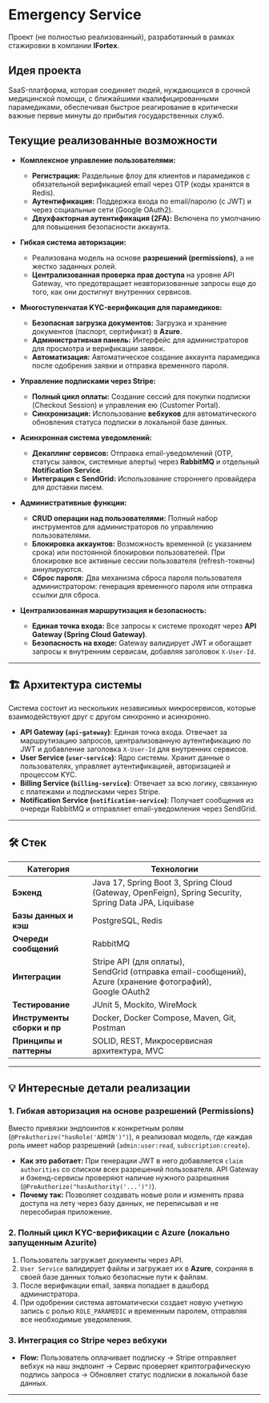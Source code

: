 # Emergency Service

Проект (не полностью реализованный), разработанный в рамках стажировки в компании **IFortex**.

## Идея проекта

SaaS-платформа, которая соединяет людей, нуждающихся в срочной медицинской помощи, с ближайшими квалифицированными парамедиками, обеспечивая быстрое реагирование в критически важные первые минуты до прибытия государственных служб.

## Текущие реализованные возможности

*   **Комплексное управление пользователями:**
    *   **Регистрация:** Раздельные флоу для клиентов и парамедиков с обязательной верификацией email через OTP (коды хранятся в Redis).
    *   **Аутентификация:** Поддержка входа по email/паролю (с JWT) и через социальные сети (Google OAuth2).
    *   **Двухфакторная аутентификация (2FA):** Включена по умолчанию для повышения безопасности аккаунта.

*   **Гибкая система авторизации:**
    *   Реализована модель на основе **разрешений (permissions)**, а не жестко заданных ролей.
    *   **Централизованная проверка прав доступа** на уровне API Gateway, что предотвращает неавторизованные запросы еще до того, как они достигнут внутренних сервисов.

*   **Многоступенчатая KYC-верификация для парамедиков:**
    *   **Безопасная загрузка документов:** Загрузка и хранение документов (паспорт, сертификат) в **Azure**.
    *   **Административная панель:** Интерфейс для администраторов для просмотра и верификации заявок.
    *   **Автоматизация:** Автоматическое создание аккаунта парамедика после одобрения заявки и отправка временного пароля.

*   **Управление подписками через Stripe:**
    *   **Полный цикл оплаты:** Создание сессий для покупки подписки (Checkout Session) и управления ею (Customer Portal).
    *   **Синхронизация:** Использование **вебхуков** для автоматического обновления статуса подписки в локальной базе данных.

*   **Асинхронная система уведомлений:**
    *   **Декаплинг сервисов:** Отправка email-уведомлений (OTP, статусы заявок, системные алерты) через **RabbitMQ** и отдельный **Notification Service**.
    *   **Интеграция с SendGrid:** Использование стороннего провайдера для доставки писем.

*   **Административные функции:**
    *   **CRUD операции над пользователями:** Полный набор инструментов для администраторов по управлению пользователями.
    *   **Блокировка аккаунтов:** Возможность временной (с указанием срока) или постоянной блокировки пользователей. При блокировке все активные сессии пользователя (refresh-токены) аннулируются.
    *   **Сброс пароля:** Два механизма сброса пароля пользователя администратором: генерация временного пароля или отправка ссылки для сброса.

*   **Централизованная маршрутизация и безопасность:**
    *   **Единая точка входа:** Все запросы к системе проходят через **API Gateway (Spring Cloud Gateway)**.
    *   **Безопасность на входе:** Gateway валидирует JWT и обогащает запросы к внутренним сервисам, добавляя заголовок `X-User-Id`.
---

## 🏗️ Архитектура системы

Система состоит из нескольких независимых микросервисов, которые взаимодействуют друг с другом синхронно и асинхронно.

*   **API Gateway (`api-gateway`)**: Единая точка входа. Отвечает за маршрутизацию запросов, централизованную аутентификацию по JWT и добавление заголовка `X-User-Id` для внутренних сервисов.
*   **User Service (`user-service`)**: Ядро системы. Хранит данные о пользователях, управляет аутентификацией, авторизацией и процессом KYC.
*   **Billing Service (`billing-service`)**: Отвечает за всю логику, связанную с платежами и подписками через Stripe.
*   **Notification Service (`notification-service`)**: Получает сообщения из очереди RabbitMQ и отправляет email-уведомления через SendGrid.

---

## 🛠️ Стек

| Категория                   | Технологии                                                                                                                    |
|-----------------------------|-------------------------------------------------------------------------------------------------------------------------------|
| **Бэкенд**                  | Java 17, Spring Boot 3, Spring Cloud (Gateway, OpenFeign), Spring Security, Spring Data JPA, Liquibase                        |
| **Базы данных и кэш**       | PostgreSQL, Redis                                                                                                             |
| **Очереди сообщений**       | RabbitMQ                                                                                                                      |
| **Интеграции**              | Stripe API (для оплаты), <br/>SendGrid (отправка email-сообщений), <br/>Azure (хранение фотографий), <br/>Google OAuth2 |
| **Тестирование**            | JUnit 5, Mockito, WireMock                                                                                                    |
| **Инструменты сборки и пр** | Docker, Docker Compose, Maven, Git, Postman                                                                                   |
| **Принципы и паттерны**     | SOLID, REST, Микросервисная архитектура, MVC                                                                                  |

---

## 💡 Интересные детали реализации

### 1. Гибкая авторизация на основе разрешений (Permissions)

Вместо привязки эндпоинтов к конкретным ролям (`@PreAuthorize("hasRole('ADMIN')")`), я реализовал модель, где каждая роль имеет набор разрешений (`admin:user:read`, `subscription:create`).

*   **Как это работает:** При генерации JWT в него добавляется `claim` `authorities` со списком всех разрешений пользователя. API Gateway и бэкенд-сервисы проверяют наличие нужного разрешения (`@PreAuthorize("hasAuthority('...')")`).
*   **Почему так:** Позволяет создавать новые роли и изменять права доступа на лету через базу данных, не переписывая и не пересобирая приложение.

### 2. Полный цикл KYC-верификации с Azure (локально запущенным Azurite)

1.  Пользователь загружает документы через API.
2.  `User Service` валидирует файлы и загружает их в **Azure**, сохраняя в своей базе данных только безопасные пути к файлам.
3.  После верификации email, заявка попадает в дашборд администратора.
4.  При одобрении система автоматически создает новую учетную запись с ролью `ROLE_PARAMEDIC` и временным паролем, отправляя все необходимые уведомления.

### 3. Интеграция со Stripe через вебхуки

* **Flow:** Пользователь оплачивает подписку -> Stripe отправляет вебхук на наш эндпоинт -> Сервис проверяет криптографическую подпись запроса -> Обновляет статус подписки в локальной базе данных.

---